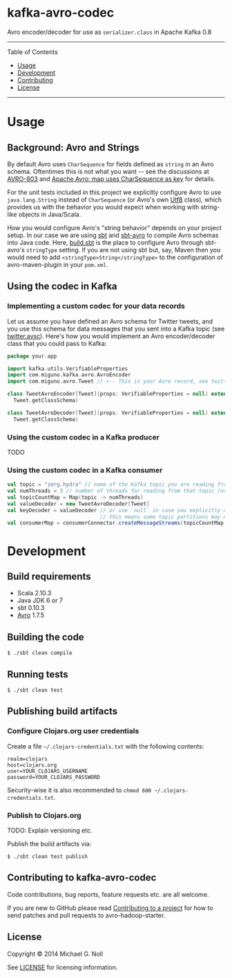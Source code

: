 # kafka-avro-codec

Avro encoder/decoder for use as `serializer.class` in Apache Kafka 0.8

---

Table of Contents

* <a href="#Usage">Usage</a>
* <a href="#Development">Development</a>
* <a href="#Contributing">Contributing</a>
* <a href="#License">License</a>

---


<a name="Usage"></a>

# Usage

## Background: Avro and Strings

By default Avro uses `CharSequence` for fields defined as `string` in an Avro schema.  Oftentimes this is not what you
want -- see the discussions at [AVRO-803](https://issues.apache.org/jira/browse/AVRO-803) and
[Apache Avro: map uses CharSequence as key](http://stackoverflow.com/questions/19728853/apache-avro-map-uses-charsequence-as-key)
for details.

For the unit tests included in this project we explicitly configure Avro to use `java.lang.String` instead of
`CharSequence` (or Avro's own [Utf8](https://avro.apache.org/docs/current/api/java/org/apache/avro/util/Utf8.html)
class), which provides us with the behavior you would expect when working with string-like objects in Java/Scala.

How you would configure Avro's "string behavior" depends on your project setup.  In our case we are using
[sbt](http://www.scala-sbt.org/) and [sbt-avro](https://github.com/cavorite/sbt-avro) to compile Avro schemas into Java
code.  Here, [build.sbt](build.sbt) is the place to configure Avro through sbt-avro's `stringType` setting.
If you are not using sbt but, say, Maven then you would need to add `<stringType>String</stringType>` to the
configuration of avro-maven-plugin in your `pom.xml`.


## Using the codec in Kafka

### Implementing a custom codec for your data records

Let us assume you have defined an Avro schema for Twitter tweets, and you use this schema for data messages that you
sent into a Kafka topic (see [twitter.avsc](src/test/avro/twitter.avsc)).  Here's how you would implement an Avro
encoder/decoder class that you could pass to Kafka:

```scala
package your.app

import kafka.utils.VerifiableProperties
import com.miguno.kafka.avro.AvroEncoder
import com.miguno.avro.Tweet // <-- This is your Avro record, see twitter.avsc

class TweetAvroEncoder[Tweet](props: VerifiableProperties = null) extends AvroEncoder[Tweet](props,
  Tweet.getClassSchema)

class TweetAvroDecoder[Tweet](props: VerifiableProperties = null) extends AvroDecoder[Tweet](props,
  Tweet.getClassSchema)
```


### Using the custom codec in a Kafka producer

TODO


### Using the custom codec in a Kafka consumer

```scala
val topic = "zerg.hydra" // name of the Kafka topic you are reading from
val numThreads = 3 // number of threads for reading from that topic (note: #partitions should be >= 3 in this example)
val topicCountMap = Map(topic -> numThreads)
val valueDecoder = new TweetAvroDecoder[Tweet]
val keyDecoder = valueDecoder // or use `null` in case you explicitly not want to use keys (note that in Kafka 0.8
                              // this means some topic partitions may never see data)
val consumerMap = consumerConnector.createMessageStreams(topicCountMap, keyDecoder, valueDecoder)
```


<a name="Development"></a>

# Development

## Build requirements

* Scala 2.10.3
* Java JDK 6 or 7
* sbt 0.10.3
* [Avro](http://avro.apache.org/) 1.7.5


## Building the code

    $ ./sbt clean compile


## Running tests

    $ ./sbt clean test


## Publishing build artifacts

### Configure Clojars.org user credentials

Create a file `~/.clojars-credentials.txt` with the following contents:

```
realm=clojars
host=clojars.org
user=YOUR_CLOJARS_USERNAME
password=YOUR_CLOJARS_PASSWORD
```

Security-wise it is also recommended to `chmod 600 ~/.clojars-credentials.txt`.


### Publish to Clojars.org

TODO: Explain versioning etc.

Publish the build artifacts via:

    $ ./sbt clean test publish


<a name="Contributing"></a>

## Contributing to kafka-avro-codec

Code contributions, bug reports, feature requests etc. are all welcome.

If you are new to GitHub please read [Contributing to a project](https://help.github.com/articles/fork-a-repo) for how
to send patches and pull requests to avro-hadoop-starter.


<a name="License"></a>

## License

Copyright © 2014 Michael G. Noll

See [LICENSE](LICENSE) for licensing information.
